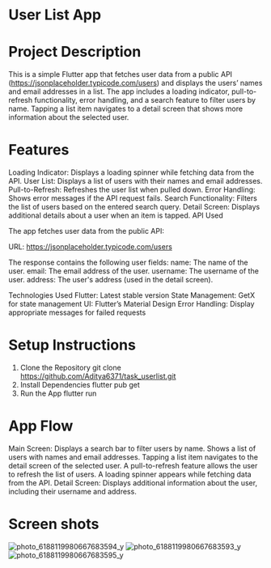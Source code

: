# User List App


 # Project Description

This is a simple Flutter app that fetches user data from a public API (https://jsonplaceholder.typicode.com/users) and displays the users’ names and email addresses in a list. The app includes a loading indicator, pull-to-refresh functionality, error handling, and a search feature to filter users by name. Tapping a list item navigates to a detail screen that shows more information about the selected user.

 # Features

Loading Indicator: Displays a loading spinner while fetching data from the API.
User List: Displays a list of users with their names and email addresses.
Pull-to-Refresh: Refreshes the user list when pulled down.
Error Handling: Shows error messages if the API request fails.
Search Functionality: Filters the list of users based on the entered search query.
Detail Screen: Displays additional details about a user when an item is tapped.
API Used

The app fetches user data from the public API:

URL: https://jsonplaceholder.typicode.com/users

The response contains the following user fields:
name: The name of the user.
email: The email address of the user.
username: The username of the user.
address: The user's address (used in the detail screen).

Technologies Used
Flutter: Latest stable version
State Management: GetX for state management
UI: Flutter’s Material Design
Error Handling: Display appropriate messages for failed requests


 # Setup Instructions
1. Clone the Repository
git clone https://github.com/Aditya6371/task_userlist.git
2. Install Dependencies
flutter pub get
3. Run the App
flutter run


 # App Flow

Main Screen:
Displays a search bar to filter users by name.
Shows a list of users with names and email addresses.
Tapping a list item navigates to the detail screen of the selected user.
A pull-to-refresh feature allows the user to refresh the list of users.
A loading spinner appears while fetching data from the API.
Detail Screen:
Displays additional information about the user, including their username and address.

 # Screen shots

![photo_6188119980667683594_y](https://github.com/user-attachments/assets/fab000ee-991e-448a-b4be-3b3ffff18f25)
![photo_6188119980667683593_y](https://github.com/user-attachments/assets/ddbdf019-5d19-49da-937a-3403216978c3)
![photo_6188119980667683595_y](https://github.com/user-attachments/assets/75c5ed39-006c-4887-a97b-1e2290b03eb7)


